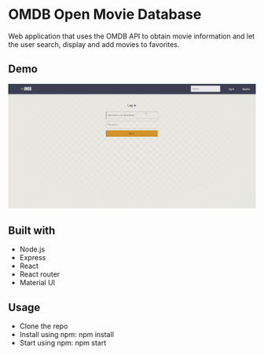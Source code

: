 # OMDB Open Movie Database

Web application that uses the OMDB API to obtain movie information and let the user search, display and add movies to favorites.

## Demo

![omdb](omdb.gif)

## Built with

- Node.js
- Express
- React
- React router
- Material UI

## Usage

- Clone the repo
- Install using npm: npm install
- Start using npm: npm start
